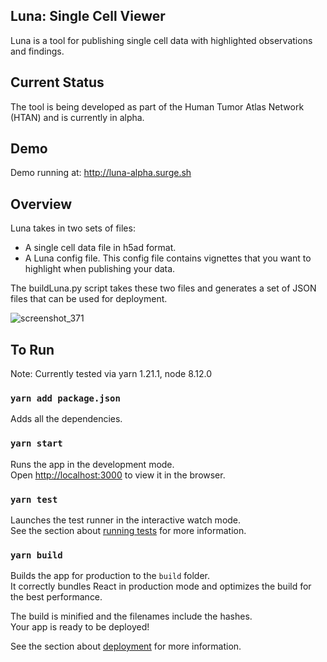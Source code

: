 ## Luna: Single Cell Viewer

Luna is a tool for publishing single cell data with highlighted observations and findings.

## Current Status

The tool is being developed as part of the Human Tumor Atlas Network (HTAN) and is currently in alpha.  

## Demo

Demo running at:  http://luna-alpha.surge.sh

## Overview

Luna takes in two sets of files:

* A single cell data file in h5ad format.
* A Luna config file.  This config file contains vignettes that you want to highlight when publishing your data.

The buildLuna.py script takes these two files and generates a set of JSON files that can be used for deployment.

![screenshot_371](https://user-images.githubusercontent.com/1009066/81432352-bfc46b80-9130-11ea-8cc8-2ead3d0790de.png)

## To Run

Note:  Currently tested via yarn 1.21.1, node 8.12.0

### `yarn add package.json`

Adds all the dependencies.

### `yarn start`

Runs the app in the development mode.<br />
Open [http://localhost:3000](http://localhost:3000) to view it in the browser.

### `yarn test`

Launches the test runner in the interactive watch mode.<br />
See the section about [running tests](https://facebook.github.io/create-react-app/docs/running-tests) for more information.

### `yarn build`

Builds the app for production to the `build` folder.<br />
It correctly bundles React in production mode and optimizes the build for the best performance.

The build is minified and the filenames include the hashes.<br />
Your app is ready to be deployed!

See the section about [deployment](https://facebook.github.io/create-react-app/docs/deployment) for more information.

